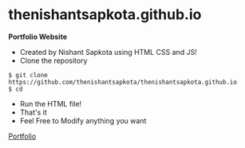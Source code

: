 # thenishantsapkota.github.io
**Portfolio Website**
* Created by Nishant Sapkota using HTML CSS and JS!
* Clone the repository
```
$ git clone https://github.com/thenishantsapkota/thenishantsapkota.github.io
$ cd
```
* Run the HTML file!
* That's it
* Feel Free to Modify anything you want

[Portfolio](https://thenishantsapkota.github.io/ "Portfolio Website")
